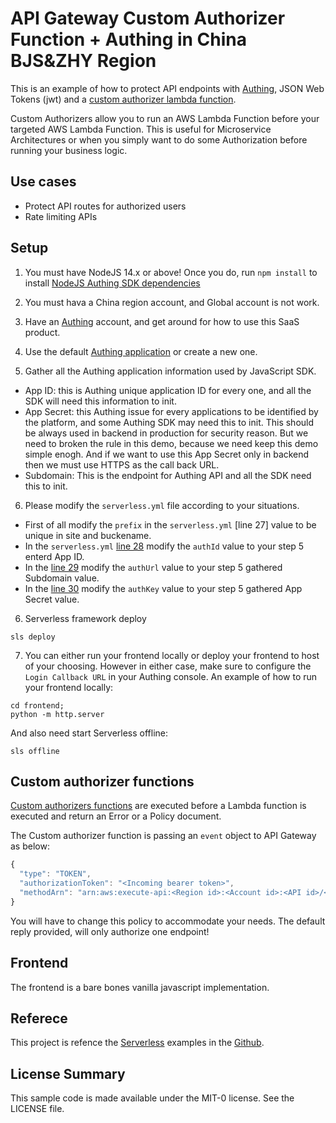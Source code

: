 # API Gateway Custom Authorizer Function + Authing in China BJS&ZHY Region

This is an example of how to protect API endpoints with [Authing](https://authing.cn/), JSON Web Tokens (jwt) and a [custom authorizer lambda function](https://serverless.com/framework/docs/providers/aws/events/apigateway#http-endpoints-with-custom-authorizers).

Custom Authorizers allow you to run an AWS Lambda Function before your targeted AWS Lambda Function. This is useful for Microservice Architectures or when you simply want to do some Authorization before running your business logic.

## Use cases

- Protect API routes for authorized users
- Rate limiting APIs

## Setup

1. You must have NodeJS 14.x or above! Once you do, run `npm install` to install [NodeJS Authing SDK dependencies](https://docs.authing.cn/v2/reference/sdk-for-node/)

2. You must hava a China region account, and Global account is not work.

3. Have an [Authing](https://authing.cn) account, and get around for how to use this SaaS product.

4. Use the default [Authing application](https://docs.authing.cn/v2/guides/app/) or create a new one.

5. Gather all the Authing application information used by JavaScript SDK.
- App ID: this is Authing unique application ID for every one, and all the SDK will need this information to init.
- App Secret: this Authing issue for every applications to be identified by the platform, and some Authing SDK may need this to init. This should be always used in backend in production for security reason. But we need to broken the rule in this demo, because we need keep this demo simple enogh. And if we want to use this App Secret only in backend then we must use HTTPS as the call back URL. 
- Subdomain: This is the endpoint for Authing API and all the SDK need this to init.

6. Please modify the `serverless.yml` file according to your situations.
- First of all modify the `prefix` in the `serverless.yml` [line 27] value to be unique in site and buckename.
- In the `serverless.yml` [line 28](serverless.yml#L28) modify the `authId` value to your step 5 enterd App ID.
- In the [line 29](serverless.yml#L29) modify the `authUrl` value to your step 5 gathered Subdomain value.
- In the [line 30](serverless.yml#L30) modify the `authKey` value to your step 5 gathered App Secret value.

6. Serverless framework deploy
```
sls deploy
```

7. You can either run your frontend locally or deploy your frontend to host of your choosing. However in either case, make sure to configure the `Login Callback URL` in your Authing console. An example of how to run your frontend locally:

  ```
  cd frontend;
  python -m http.server
  ```
And also need start Serverless offline:
```
sls offline
```


## Custom authorizer functions

[Custom authorizers functions](https://aws.amazon.com/blogs/compute/introducing-custom-authorizers-in-amazon-api-gateway/) are executed before a Lambda function is executed and return an Error or a Policy document.

The Custom authorizer function is passing an `event` object to API Gateway as below:
```javascript
{
  "type": "TOKEN",
  "authorizationToken": "<Incoming bearer token>",
  "methodArn": "arn:aws:execute-api:<Region id>:<Account id>:<API id>/<Stage>/<Method>/<Resource path>"
}
```
You will have to change this policy to accommodate your needs. The default reply provided, will only authorize one endpoint!

## Frontend

The frontend is a bare bones vanilla javascript implementation.

## Referece

This project is refence the [Serverless](http://serverless.com) examples in the [Github](https://github.com/serverless/examples).

## License Summary

This sample code is made available under the MIT-0 license. See the LICENSE file.